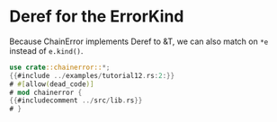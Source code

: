 # Deref for the ErrorKind

Because ChainError<T> implements Deref to &T, we can also match on `*e` instead of `e.kind()`.

~~~rust
use crate::chainerror::*;
{{#include ../examples/tutorial12.rs:2:}}
# #[allow(dead_code)]
# mod chainerror {
{{#includecomment ../src/lib.rs}}
# }
~~~
